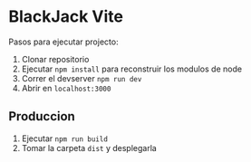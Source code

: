 # BlackJack Vite

Pasos para ejecutar projecto:

1. Clonar repositorio
2. Ejecutar ```npm install``` para reconstruir los modulos de node
3. Correr el devserver ```npm run dev```
4. Abrir en ```localhost:3000```

## Produccion

1. Ejecutar ```npm run build```
2. Tomar la carpeta ```dist``` y desplegarla